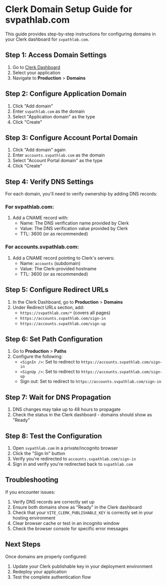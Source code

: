 
# Clerk Domain Setup Guide for svpathlab.com

This guide provides step-by-step instructions for configuring domains in your Clerk dashboard for `svpathlab.com`.

## Step 1: Access Domain Settings

1. Go to [Clerk Dashboard](https://dashboard.clerk.com/)
2. Select your application
3. Navigate to **Production** > **Domains**

## Step 2: Configure Application Domain

1. Click "Add domain"
2. Enter `svpathlab.com` as the domain
3. Select "Application domain" as the type
4. Click "Create"

## Step 3: Configure Account Portal Domain

1. Click "Add domain" again
2. Enter `accounts.svpathlab.com` as the domain
3. Select "Account Portal domain" as the type
4. Click "Create"

## Step 4: Verify DNS Settings

For each domain, you'll need to verify ownership by adding DNS records:

### For svpathlab.com:
1. Add a CNAME record with:
   - Name: The DNS verification name provided by Clerk
   - Value: The DNS verification value provided by Clerk
   - TTL: 3600 (or as recommended)

### For accounts.svpathlab.com:
1. Add a CNAME record pointing to Clerk's servers:
   - Name: `accounts` (subdomain)
   - Value: The Clerk-provided hostname
   - TTL: 3600 (or as recommended)

## Step 5: Configure Redirect URLs

1. In the Clerk Dashboard, go to **Production** > **Domains**
2. Under Redirect URLs section, add:
   - `https://svpathlab.com/*` (covers all pages)
   - `https://accounts.svpathlab.com/sign-in`
   - `https://accounts.svpathlab.com/sign-up`

## Step 6: Set Path Configuration

1. Go to **Production** > **Paths**
2. Configure the following:
   - `<SignIn />`: Set to redirect to `https://accounts.svpathlab.com/sign-in`
   - `<SignUp />`: Set to redirect to `https://accounts.svpathlab.com/sign-up`
   - Sign out: Set to redirect to `https://accounts.svpathlab.com/sign-in`

## Step 7: Wait for DNS Propagation

1. DNS changes may take up to 48 hours to propagate
2. Check the status in the Clerk dashboard - domains should show as "Ready"

## Step 8: Test the Configuration

1. Open `svpathlab.com` in a private/incognito browser
2. Click the "Sign In" button
3. Verify you're redirected to `accounts.svpathlab.com/sign-in`
4. Sign in and verify you're redirected back to `svpathlab.com`

## Troubleshooting

If you encounter issues:

1. Verify DNS records are correctly set up
2. Ensure both domains show as "Ready" in the Clerk dashboard
3. Check that your `VITE_CLERK_PUBLISHABLE_KEY` is correctly set in your hosting environment
4. Clear browser cache or test in an incognito window
5. Check the browser console for specific error messages

## Next Steps

Once domains are properly configured:
1. Update your Clerk publishable key in your deployment environment
2. Redeploy your application
3. Test the complete authentication flow
